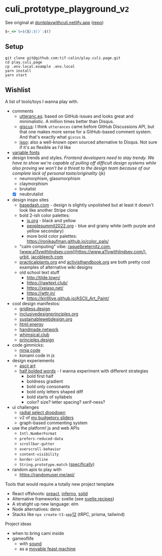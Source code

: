 # culi_prot`0`type_playground_v`2`

See original at [dontplaywithculi.netlify.app](https://dontplaywithculi.netlify.app/) ([repo](https://github.com/tif-calin/react-play))

```js
$=_=>`$=${$};$()`;$()
```

## Setup
```
git clone git@github.com:tif-calin/play.culi.page.git
cd play.culi.page
cp .env.local.example .env.local
yarn install
yarn start
```

## Wishlist
A list of tools/toys I wanna play with.
- comments
  - [utteranc.es](https://utteranc.es/): based on GitHub issues and looks great and minimalistic. A million times better than Disqus.
  - [giscus](https://giscus.app/): I think `utterances` came before GitHub Discussions API, but that one makes more sense for a GitHub-based comment system. And that's exactly what `giscus` is.
  - [isso](https://posativ.org/isso/): also a well-known open sourced alternative to Disqus. Not sure if it's as flexible as I'd like
- [variable fonts](https://codepen.io/robdimarzo/pen/eYVpRXm)
- design trends and styles. _Frontend developers need to stay trendy. We have to show we're capable of pulling off difficult design systems while also proving we won't be a threat to the design team because of our complete lack of personal taste/originality_ (jk)
  - neumorphism, glassmorphism
  - claymorphism
  - brutalist
  - [x] neubrutalist
- design inspo sites
  - [basedash.com](https://www.basedash.com/) - design is slightly unpolished but at least it doesn't look like another Stripe clone
  - bold 2-ish color palettes:
    - [js.org](https://js.org/) - black and yellow
    - [peoplesummit2022.org](https://peoplessummit2022.org/) - blue and grainy white (with purple and yellow secondary)
    - more bold color palettes: https://ronikaufman.github.io/color_pals/
   - "calm computing" vibe: [raquelbreternitz.com](https://raquelbreternitz.com/), [www.a11ywithlindsey.com](https://www.a11ywithlindsey.com/), [urbit](https://urbit.org/blog/urbit-for-normies), [jacobleech.com](https://jacobleech.com/)
  - [practicalplants.org](https://practicalplants.org/) and [activisthandbook.org](https://www.activisthandbook.org/) are both pretty cool examples of alternative wiki designs
  - old school text stuff
    - http://tilde.town/
    - https://rawtext.club/
    - https://xeiaso.net/
    - https://wttr.in/
    - https://kirilllive.github.io/ASCII_Art_Paint/
- cool design manifestos:
  - [gridless.design](https://gridless.design/)
  - [inclusivedesignprinciples.org](https://inclusivedesignprinciples.org/)
  - [sustainablewebdesign.org](https://sustainablewebdesign.org/)
  - [html.energy](https://html.energy/index.html)
  - [handmade.network](https://handmade.network/manifesto)
  - [whimsical.club](https://whimsical.club/about/)
  - [principles.design](https://principles.design/)
- code gimmicks:
  - [ninja code](https://javascript.info/ninja-code)
  - konami code in js
- design experiements
  - [ascii art](https://github.com/Kirilllive/ASCII_Art_Paint?ref=producthunt)
  - [half bolded words](https://www.jiffyreader.com/) - I wanna experiment with different strategies
    - bold first half
    - boldness gradient
    - bold only consonants
    - bold only letters shaped diff
    - bold starts of syllabels
    - color? size? letter spacing? serif-ness?
- ui challenges
  - [radial select dropdown](https://github.com/RiftValleySoftware/RVS_Spinner)
  - v2 of [my budgetory sliders](https://dontplaywithculi.netlify.app/rate/multi)
  - graph-based commenting system
- use the platform! js and web APIs
  - `Intl.NumberFormat`
  - `prefers-reduced-data`
  - `scrollbar-gutter`
  - `overscroll-behavior`
  - `content-visibility`
  - `border-inline`
  - `String.prototype.match` ([specifically](https://pbs.twimg.com/media/FgIpz0VXoAEGPTp?format=jpg&name=medium))
- random apis to play with
  - https://randomuser.me/api/ 

Tools that would require a totally new project template
- React offshoots: [preact](https://preactjs.com/), [inferno](https://www.infernojs.org/), [solid](https://www.solidjs.com/)
- Alternative frameworks: svelte (see [svelte.recipes](https://svelte.recipes/))
- A stratight up new language: elm
- Node alternatives: deno
- Stacks like `npx create-t3-app`[1](https://create.t3.gg/)[2](https://init.tips/) (tRPC, prisma, tailwind)

Project ideas
- when to bring cami inside
- gameoflife
  - with [sound](https://www.youtube.com/watch?v=WEbKCLNdoFg)
  - as a [movable feast machine](https://www.youtube.com/watch?v=W7HRay9RPNg)
